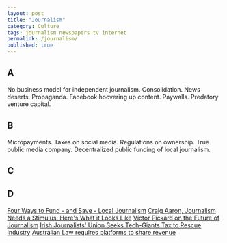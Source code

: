 ```yaml
---
layout: post
title: "Journalism"
category: Culture
tags: journalism newspapers tv internet
permalink: /journalism/
published: true
---
```


## A

No business model for independent journalism. Consolidation. News deserts. Propaganda. Facebook hoovering up content. Paywalls. Predatory venture capital.

## B

Micropayments. Taxes on social media. Regulations on ownership. True public media company. Decentralized public funding of local journalism.

## C

## D

[Four Ways to Fund - and Save - Local Journalism](https://niemanreports.org/articles/4-ways-to-fund-and-save-journalism/)
[Craig Aaron, Journalism Needs a Stimulus. Here's What it Looks Like](https://www.cjr.org/analysis/journalism-stimulus.php)
[Victor Pickard on the Future of Journalism](https://www.cigionline.org/big-tech/victor-pickard-on-the-future-of-journalism/)
[Irish Journalists' Union Seeks Tech-Giants Tax to Rescue Industry](https://www.irishtimes.com/business/media-and-marketing/journalists-union-seeks-tech-giants-tax-to-rescue-industry-1.4244160?utm_source=Daily+Lab+email+list&utm_campaign=999ff5056b-dailylabemail3&utm_medium=email&utm_term=0_d68264fd5e-999ff5056b-395858181)
[Australian Law requires platforms to share revenue](https://www.cjr.org/the_media_today/facebook-and-the-news-after-australia-what-happens-now.php)
